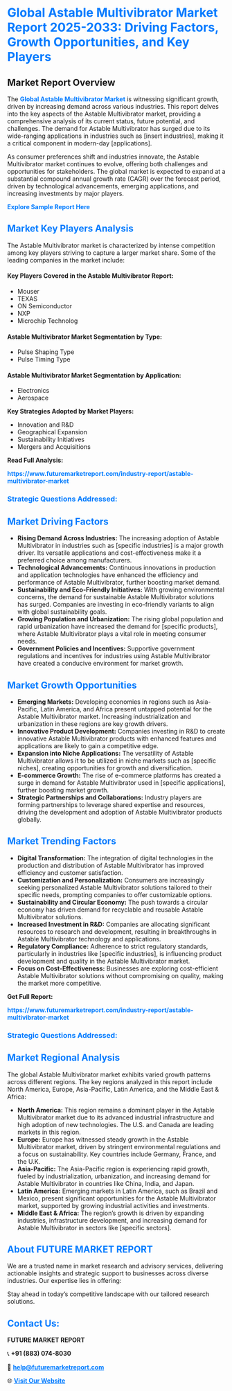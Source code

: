 <h1 style="color: #007BFF;">Global Astable Multivibrator Market Report 2025-2033: Driving Factors, Growth Opportunities, and Key Players</h1>

<section id="overview">
<h2>Market Report Overview</h2>
<p>The <a href="https://www.futuremarketreport.com/industry-report/astable-multivibrator-market" style="color: #007BFF; text-decoration: none;"><strong>Global Astable Multivibrator Market</strong></a> is witnessing significant growth, driven by increasing demand across various industries. This report delves into the key aspects of the Astable Multivibrator market, providing a comprehensive analysis of its current status, future potential, and challenges. The demand for Astable Multivibrator has surged due to its wide-ranging applications in industries such as [insert industries], making it a critical component in modern-day [applications].</p>
<p>As consumer preferences shift and industries innovate, the Astable Multivibrator market continues to evolve, offering both challenges and opportunities for stakeholders. The global market is expected to expand at a substantial compound annual growth rate (CAGR) over the forecast period, driven by technological advancements, emerging applications, and increasing investments by major players.</p>
</section>

<section id="overview">
<p><a href="https://www.futuremarketreport.com/request-sample/reportId=76262" style="color: #007BFF; text-decoration: none;"><strong>Explore Sample Report Here</strong></a></p>
</section>

<section id="key-players">
<h2 style="color: #007BFF;">Market Key Players Analysis</h2>
<p>The Astable Multivibrator market is characterized by intense competition among key players striving to capture a larger market share. Some of the leading companies in the market include:</p>
<h4>Key Players Covered in the Astable Multivibrator Report:</h4>
<ul><li>Mouser</li><li>TEXAS</li><li>ON Semiconductor</li><li>NXP</li><li>Microchip Technolog</li></ul>
<h4>Astable Multivibrator Market Segmentation by Type:</h4>
<ul><li>Pulse Shaping Type</li><li>Pulse Timing Type</li></ul>

<h4>Astable Multivibrator Market Segmentation by Application:</h4>
<ul><li>Electronics</li><li>Aerospace</li></ul>
<p><strong>Key Strategies Adopted by Market Players:</strong></p>
<ul>
<li>Innovation and R&D</li>
<li>Geographical Expansion</li>
<li>Sustainability Initiatives</li>
<li>Mergers and Acquisitions</li>
</ul>
</section>

<section>
<p><strong>Read Full Analysis: </strong></p><a href="https://www.futuremarketreport.com/industry-report/astable-multivibrator-market" style="color: #007BFF; text-decoration: none;"><strong>https://www.futuremarketreport.com/industry-report/astable-multivibrator-market</strong></a>
<h3 style="color: #007BFF;">Strategic Questions Addressed:</h3>
</section>

<section id="driving-factors">
<h2 style="color: #007BFF;">Market Driving Factors</h2>
<ul>
<li><strong>Rising Demand Across Industries:</strong> The increasing adoption of Astable Multivibrator in industries such as [specific industries] is a major growth driver. Its versatile applications and cost-effectiveness make it a preferred choice among manufacturers.</li>
<li><strong>Technological Advancements:</strong> Continuous innovations in production and application technologies have enhanced the efficiency and performance of Astable Multivibrator, further boosting market demand.</li>
<li><strong>Sustainability and Eco-Friendly Initiatives:</strong> With growing environmental concerns, the demand for sustainable Astable Multivibrator solutions has surged. Companies are investing in eco-friendly variants to align with global sustainability goals.</li>
<li><strong>Growing Population and Urbanization:</strong> The rising global population and rapid urbanization have increased the demand for [specific products], where Astable Multivibrator plays a vital role in meeting consumer needs.</li>
<li><strong>Government Policies and Incentives:</strong> Supportive government regulations and incentives for industries using Astable Multivibrator have created a conducive environment for market growth.</li>
</ul>
</section>

<section id="growth-opportunities">
<h2 style="color: #007BFF;">Market Growth Opportunities</h2>
<ul>
<li><strong>Emerging Markets:</strong> Developing economies in regions such as Asia-Pacific, Latin America, and Africa present untapped potential for the Astable Multivibrator market. Increasing industrialization and urbanization in these regions are key growth drivers.</li>
<li><strong>Innovative Product Development:</strong> Companies investing in R&D to create innovative Astable Multivibrator products with enhanced features and applications are likely to gain a competitive edge.</li>
<li><strong>Expansion into Niche Applications:</strong> The versatility of Astable Multivibrator allows it to be utilized in niche markets such as [specific niches], creating opportunities for growth and diversification.</li>
<li><strong>E-commerce Growth:</strong> The rise of e-commerce platforms has created a surge in demand for Astable Multivibrator used in [specific applications], further boosting market growth.</li>
<li><strong>Strategic Partnerships and Collaborations:</strong> Industry players are forming partnerships to leverage shared expertise and resources, driving the development and adoption of Astable Multivibrator products globally.</li>
</ul>
</section>

<section id="trending-factors">
<h2 style="color: #007BFF;">Market Trending Factors</h2>
<ul>
<li><strong>Digital Transformation:</strong> The integration of digital technologies in the production and distribution of Astable Multivibrator has improved efficiency and customer satisfaction.</li>
<li><strong>Customization and Personalization:</strong> Consumers are increasingly seeking personalized Astable Multivibrator solutions tailored to their specific needs, prompting companies to offer customizable options.</li>
<li><strong>Sustainability and Circular Economy:</strong> The push towards a circular economy has driven demand for recyclable and reusable Astable Multivibrator solutions.</li>
<li><strong>Increased Investment in R&D:</strong> Companies are allocating significant resources to research and development, resulting in breakthroughs in Astable Multivibrator technology and applications.</li>
<li><strong>Regulatory Compliance:</strong> Adherence to strict regulatory standards, particularly in industries like [specific industries], is influencing product development and quality in the Astable Multivibrator market.</li>
<li><strong>Focus on Cost-Effectiveness:</strong> Businesses are exploring cost-efficient Astable Multivibrator solutions without compromising on quality, making the market more competitive.</li>
</ul>
</section>

<section>
<p><strong>Get Full Report: </strong></p><a href="https://www.futuremarketreport.com/industry-report/astable-multivibrator-market" style="color: #007BFF; text-decoration: none;"><strong>https://www.futuremarketreport.com/industry-report/astable-multivibrator-market</strong></a>
<h3 style="color: #007BFF;">Strategic Questions Addressed:</h3>
</section>


<section id="regional-analysis">
<h2 style="color: #007BFF;">Market Regional Analysis</h2>
<p>The global Astable Multivibrator market exhibits varied growth patterns across different regions. The key regions analyzed in this report include North America, Europe, Asia-Pacific, Latin America, and the Middle East & Africa:</p>
<ul>
<li><strong>North America:</strong> This region remains a dominant player in the Astable Multivibrator market due to its advanced industrial infrastructure and high adoption of new technologies. The U.S. and Canada are leading markets in this region.</li>
<li><strong>Europe:</strong> Europe has witnessed steady growth in the Astable Multivibrator market, driven by stringent environmental regulations and a focus on sustainability. Key countries include Germany, France, and the U.K.</li>
<li><strong>Asia-Pacific:</strong> The Asia-Pacific region is experiencing rapid growth, fueled by industrialization, urbanization, and increasing demand for Astable Multivibrator in countries like China, India, and Japan.</li>
<li><strong>Latin America:</strong> Emerging markets in Latin America, such as Brazil and Mexico, present significant opportunities for the Astable Multivibrator market, supported by growing industrial activities and investments.</li>
<li><strong>Middle East & Africa:</strong> The region’s growth is driven by expanding industries, infrastructure development, and increasing demand for Astable Multivibrator in sectors like [specific sectors].</li>
</ul>
</section>

<footer>
<h2 style="color: #007BFF;">About FUTURE MARKET REPORT</h2>
<p>We are a trusted name in market research and advisory services, delivering actionable insights and strategic support to businesses across diverse industries. Our expertise lies in offering:</p>

<p>Stay ahead in today’s competitive landscape with our tailored research solutions.</p>

<h2 style="color: #007BFF;">Contact Us:</h2>
<p><strong>FUTURE MARKET REPORT</strong></p>
<p>📞 <strong>+91 (883) 074-8030</strong></p>
<p>📧 <strong><a href="mailto:help@futuremarketreport.com" style="color: #007BFF;">help@futuremarketreport.com</a></strong></p>
<p>🌐 <strong><a href="https://www.futuremarketreport.com/" style="color: #007BFF;">Visit Our Website</a></strong></p>
</footer>
